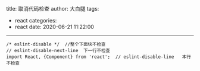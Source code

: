 title: 取消代码检查
author: 大白腿
tags:
  - react
categories:
  - react
date: 2020-06-21 11:22:00
---
```
/* eslint-disable */  //整个下面块不检查
// eslint-disable-next-line  下一行不检查
import React, {Component} from 'react';  // eslint-disable-line   本行不检查
```